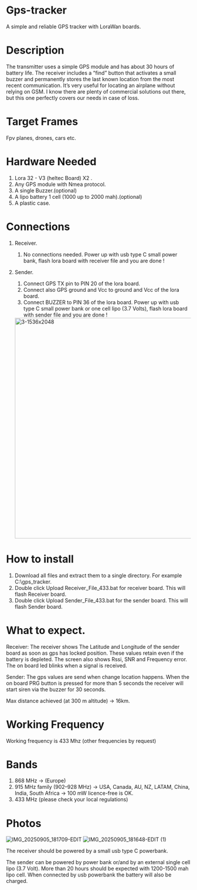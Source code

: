 # Gps-tracker
A simple and reliable GPS tracker with LoraWan boards.

# Description
The transmitter uses a simple GPS module and has about 30 hours of battery life. The receiver includes a “find” button that activates a small buzzer and permanently stores the last known location from the most recent communication.
It’s very useful for locating an airplane without relying on GSM. I know there are plenty of commercial solutions out there, but this one perfectly covers our needs in case of loss.

# Target Frames  
Fpv planes, drones, cars  etc. 

# Hardware Needed
1. Lora 32 - V3 (heltec Board) X2 .
2. Any GPS module with Nmea protocol.
3. A single Buzzer.(optional)
4. A lipo battery 1 cell (1000 up to 2000 mah).(optional)
5. A plastic case.

# Connections
1. Receiver.
   
   1. No connections needed.
   Power up with usb type C small power bank, flash lora board with receiver file and you are done !

3. Sender.
   
   1. Connect GPS TX pin to PIN 20 of the lora board.
   2. Connect also GPS ground and Vcc to ground and Vcc of the lora board.
   3. Connect BUZZER to PIN 36 of the lora board.
   Power up with usb type C small power bank or one cell lipo (3.7 Volts), flash lora board with sender file and you are done !
   <img width="600" height="600" alt="3-1536x2048" src="https://github.com/user-attachments/assets/9a2203cd-7577-4f5f-bf55-153d5cbcd559" />

   
# How to install
1. Download all files and extract them to a single directory. For example C:\\gps_tracker.
2. Double click Upload Receiver_File_433.bat for receiver board. This will flash Receiver board.
3. Double click Upload Sender_File_433.bat for the sender board. This will flash Sender board.


# What to expect.
Receiver:
The receiver shows The Latitude and Longitude of the sender board as soon as gps has locked position.
These values retain even if the battery is depleted.
The screen also shows Rssi, SNR and Frequency error.
The on board led blinks when a signal is received.

Sender:
The gps values are send when change location happens.
When the on board PRG button is pressed for more than 5 seconds the receiver will start siren via
the buzzer for 30 seconds.

Max distance achieved (at 300 m altitude) → 16km. 

# Working Frequency
 Working frequency is 433 Mhz (other frequencies by request) 

# Bands 
 1. 868 MHz → (Europe) 
 2. 915 MHz family (902–928 MHz) → USA, Canada, AU, NZ, LATAM, China, India, South Africa → 100 mW licence-free is OK.
 3. 433 MHz (please check your local regulations)

# Photos
![IMG_20250905_181709-EDIT](https://github.com/user-attachments/assets/d7cca124-4c34-4698-9a94-eae1d5b39b18)
![IMG_20250905_181648-EDIT (1)](https://github.com/user-attachments/assets/7f6fa0d4-9617-4ab7-aeae-7e8fdeb4b9ca)


The receiver should be powered by a small usb type C powerbank.

The sender can be powered by power bank or/and by an external single cell lipo (3.7 Volt).
More than 20 hours should be expected with 1200-1500 mah lipo cell.
When connected by usb powerbank the battery will also be charged.



